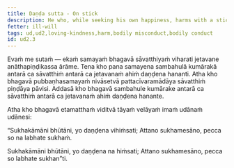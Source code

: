 ```yaml
---
title: Daṇḍa sutta - On stick
description: He who, while seeking his own happiness, harms with a stick beings who desire happiness, will not find happiness after passing away.
fetter: ill-will
tags: ud,ud2,loving-kindness,harm,bodily misconduct,bodily conduct
id: ud2.3
---
```


Evaṁ me sutaṁ — ekaṁ samayaṁ bhagavā sāvatthiyaṁ viharati jetavane anāthapiṇḍikassa ārāme. Tena kho pana samayena sambahulā kumārakā antarā ca sāvatthiṁ antarā ca jetavanaṁ ahiṁ daṇḍena hananti. Atha kho bhagavā pubbaṇhasamayaṁ nivāsetvā pattacīvaramādāya sāvatthiṁ piṇḍāya pāvisi. Addasā kho bhagavā sambahule kumārake antarā ca sāvatthiṁ antarā ca jetavanaṁ ahiṁ daṇḍena hanante.

Atha kho bhagavā etamatthaṁ viditvā tāyaṁ velāyaṁ imaṁ udānaṁ udānesi:

“Sukhakāmāni bhūtāni,
yo daṇḍena vihiṁsati;
Attano sukhamesāno,
pecca so na labhate sukhaṁ.

Sukhakāmāni bhūtāni,
yo daṇḍena na hiṁsati;
Attano sukhamesāno,
pecca so labhate sukhan”ti.
